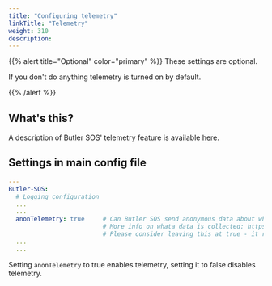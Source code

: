```yaml
---
title: "Configuring telemetry"
linkTitle: "Telemetry"
weight: 310
description:
---
```


{{% alert title="Optional" color="primary" %}}
These settings are optional.

If you don't do anything telemetry is turned on by default.

{{% /alert %}}

## What's this?

A description of Butler SOS' telemetry feature is available [here](/docs/about/telemetry/).

## Settings in main config file

```yaml
---
Butler-SOS:
  # Logging configuration
  ...
  ...
  anonTelemetry: true     # Can Butler SOS send anonymous data about what computer it is running on? 
                          # More info on whata data is collected: https://butler-sos.ptarmiganlabs.com/docs/about/telemetry/
                          # Please consider leaving this at true - it really helps future development of Butler SOS!
  ...
  ...
```

Setting `anonTelemetry` to true enables telemetry, setting it to false disables telemetry.
